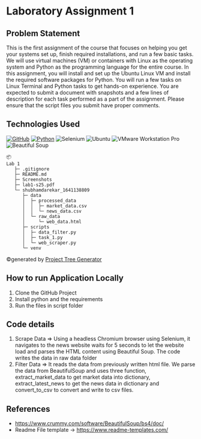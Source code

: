 # Laboratory Assignment 1 


## Problem Statement 
This is the first assignment of the course that focuses on helping you get your systems set up, finish required installations, and run a few basic tasks. We will use virtual machines (VM) or containers with Linux as the operating system and Python as the programming language for the entire course. In this assignment, you will install and set up the Ubuntu Linux VM and install the required software packages for Python. You will run a few tasks on Linux Terminal and Python tasks to get hands-on experience. You are expected to submit a document with snapshots and a few lines of description for each task performed as a part of the assignment. Please ensure that the script files you submit have proper comments.

## Technologies Used
[![GitHub](https://img.shields.io/badge/GitHub-100000?style=for-the-badge&logo=github&logoColor=white)](https://github.com/)
[![Python](https://img.shields.io/badge/Python-FFD43B?style=for-the-badge&logo=python&logoColor=blue)](https://www.python.org/)
![Selenium](https://img.shields.io/badge/Selenium-43B02A?style=for-the-badge&logo=selenium&logoColor=white)
![Ubuntu](https://img.shields.io/badge/Ubuntu-E95420?style=for-the-badge&logo=ubuntu&logoColor=white)
![VMware Workstation Pro](https://img.shields.io/badge/VMware_Workstation_Pro-607078?style=for-the-badge&logo=vmware&logoColor=white)
![Beautiful Soup](https://img.shields.io/badge/Beautiful_Soup-004B87?style=for-the-badge&logo=python&logoColor=white)
```
📦 
Lab 1
   ├─ .gitignore
   ├─ README.md
   ├─ Screenshots
   ├─ lab1-s25.pdf
   └─ shubhamdarekar_1641138809
      ├─ data
      │  ├─ processed_data
      │  │  ├─ market_data.csv
      │  │  └─ news_data.csv
      │  └─ raw_data
      │     └─ web_data.html
      ├─ scripts
      │  ├─ data_filter.py
      │  ├─ task_1.py
      │  └─ web_scraper.py
      └─ venv
```
©generated by [Project Tree Generator](https://woochanleee.github.io/project-tree-generator)



## How to run Application Locally
1. Clone the GitHub Project
2. Install python and the requirements
3. Run the files in script folder

## Code details
1. Scrape Data => Using a headless Chromium browser using Selenium, it navigates to the news website waits for 5 seconds to let the website load and parses the HTML content using Beautiful Soup. The code writes the data in raw data folder
2. Filter Data => It reads the data from previously written html file. We parse the data from BeautifulSoup and uses three function, extract_market_data to get market data into dictionary, extract_latest_news to get the news data in dictionary and convert_to_csv to convert and write to csv files.

## References

- https://www.crummy.com/software/BeautifulSoup/bs4/doc/
- Readme File template -> https://www.readme-templates.com/
